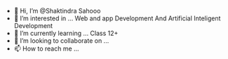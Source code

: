 - 👋 Hi, I’m @Shaktindra Sahooo
- 👀 I’m interested in ... Web and app Development And Artificial Inteligent Development
- 🌱 I’m currently learning ... Class 12+
- 💞️ I’m looking to collaborate on ...
- 📫 How to reach me ... 

<!---
ShaktiNdra/ShaktiNdra is a ✨ special ✨ repository because its `README.md` (this file) appears on your GitHub profile.
You can click the Preview link to take a look at your changes.
--->
